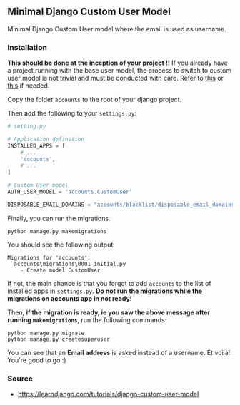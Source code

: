 ## Minimal Django Custom User Model

Minimal Django Custom User model where the email is used as username.

### Installation

**This should be done at the inception of your project !!** If you already have a project running with the base user model, the process to switch to custom user model is not trivial and must be conducted with care. Refer to [this](https://code.djangoproject.com/ticket/25313) or [this](https://rasulkireev.com/custom-user-model-mid-project-django/) if needed.

Copy the folder `accounts` to the root of your django project.

Then add the following to your `settings.py`:
```python
# setting.py

# Application definition
INSTALLED_APPS = [
    # ...
    'accounts',
    # ...
]

# Custom User model
AUTH_USER_MODEL = 'accounts.CustomUser'

DISPOSABLE_EMAIL_DOMAINS = "accounts/blacklist/disposable_email_domains.txt"
```

Finally, you can run the migrations.
```shell
python manage.py makemigrations
```

You should see the following output:
```
Migrations for 'accounts':
  accounts\migrations\0001_initial.py
    - Create model CustomUser
```
If not, the main chance is that you forgot to add `accounts` to the list of installed apps in `settings.py`. **Do not run the migrations while the migrations on accounts app in not ready!**

Then, **if the migration is ready, ie you saw the above message after running `makemigrations`**, run the following commands:
```shell
python manage.py migrate
python manage.py createsuperuser
```

You can see that an **Email address** is asked instead of a username. Et voilà! You're good to go :)

### Source

* https://learndjango.com/tutorials/django-custom-user-model